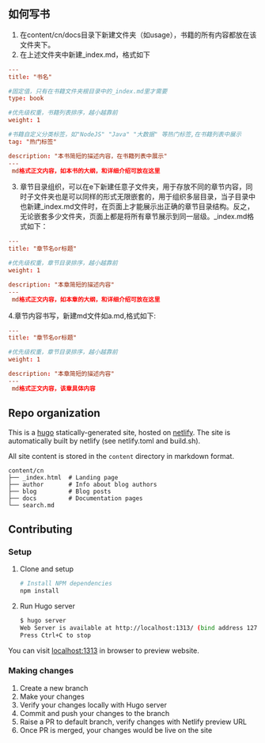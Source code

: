 ## 如何写书
1. 在content/cn/docs目录下新建文件夹（如usage），书籍的所有内容都放在该文件夹下。
2. 在上述文件夹中新建_index.md，格式如下
```toml
---
title: "书名" 

#固定值，只有在书籍文件夹根目录中的_index.md里才需要
type: book

#优先级权重，书籍列表排序，越小越靠前
weight: 1

#书籍自定义分类标签，如"NodeJS" "Java" "大数据" 等热门标签,在书籍列表中展示
tag: "热门标签"

description: "本书简短的描述内容，在书籍列表中展示"
---
 md格式正文内容，如本书的大纲，和详细介绍可放在这里

```
3. 章节目录组织，可以在e下新建任意子文件夹，用于存放不同的章节内容，同时子文件夹也是可以同样的形式无限嵌套的，用于组织多层目录，当子目录中也新建_index.md文件时，在页面上才能展示出正确的章节目录结构。反之，无论嵌套多少文件夹，页面上都是将所有章节展示到同一层级。_index.md格式如下：
```toml
---
title: "章节名or标题" 

#优先级权重，章节目录排序，越小越靠前
weight: 1

description: "本章简短的描述内容"
---
 md格式正文内容，如本章的大纲，和详细介绍可放在这里

```
4.章节内容书写，新建md文件如a.md,格式如下:

```toml
---
title: "章节名or标题" 

#优先级权重，章节目录排序，越小越靠前
weight: 1

description: "本章简短的描述内容"
---
 md格式正文内容，该章具体内容

```

## Repo organization

This is a [hugo](https://gohugo.io) statically-generated site, hosted
on [netlify](https://netlify.com).  The site is automatically built by
netlify (see netlify.toml and build.sh).

All site content is stored in the `content` directory in markdown format.

```text
content/cn
├── _index.html  # Landing page
├── author       # Info about blog authors
├── blog         # Blog posts
├── docs         # Documentation pages
└── search.md
```

## Contributing

### Setup

1. Clone and setup

    ```sh
    # Install NPM dependencies
    npm install
    ```

2. Run Hugo server

    ```sh
    $ hugo server
    Web Server is available at http://localhost:1313/ (bind address 127.0.0.1)
    Press Ctrl+C to stop
    ```

You can visit [localhost:1313](http://localhost:1313/) in browser to preview website.

### Making changes

1. Create a new branch
2. Make your changes
3. Verify your changes locally with Hugo server
4. Commit and push your changes to the branch
5. Raise a PR to default branch, verify changes with Netlify preview URL
6. Once PR is merged, your changes would be live on the site
